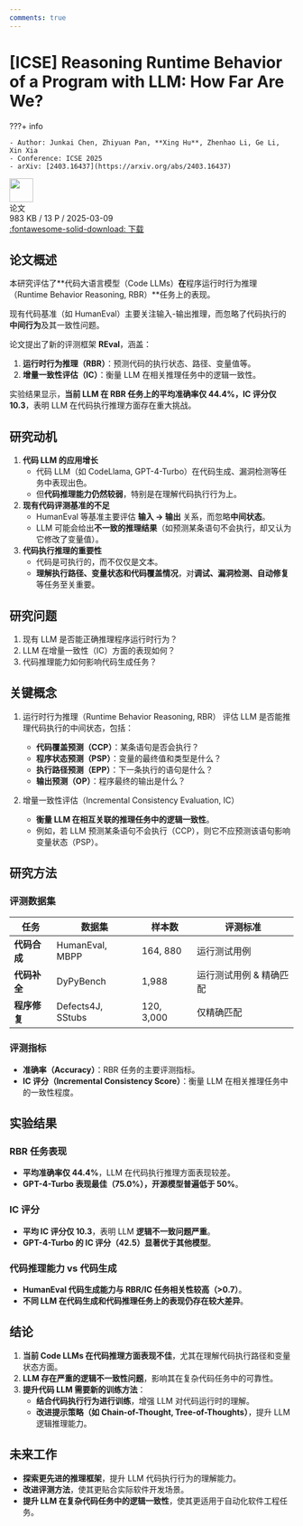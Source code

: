 ```yaml
---
comments: true
---
```


# [ICSE] Reasoning Runtime Behavior of a Program with LLM: How Far Are We?

???+ info

    - Author: Junkai Chen, Zhiyuan Pan, **Xing Hu**, Zhenhao Li, Ge Li, Xin Xia
    - Conference: ICSE 2025
    - arXiv: [2403.16437](https://arxiv.org/abs/2403.16437)

<div class="card file-block" markdown="1">
<div class="file-icon"><img src="/Note/assets/images/icons/pdf.svg" style="height: 3em;"></div>
<div class="file-body">
<div class="file-title">论文</div>
<div class="file-meta">983 KB / 13 P / 2025-03-09</div>
</div>
<a class="down-button" target="_blank" href="/Note/assets/files/science_research/arXiv_2403_16437.pdf" markdown="1">:fontawesome-solid-download: 下载</a>
</div>

## 论文概述

本研究评估了**代码大语言模型（Code LLMs）**在**程序运行时行为推理（Runtime Behavior Reasoning, RBR）**任务上的表现。

现有代码基准（如 HumanEval）主要关注输入-输出推理，而忽略了代码执行的**中间行为**及其一致性问题。

论文提出了新的评测框架 **REval**，涵盖：

1. **运行时行为推理（RBR）**：预测代码的执行状态、路径、变量值等。
2. **增量一致性评估（IC）**：衡量 LLM 在相关推理任务中的逻辑一致性。

实验结果显示，**当前 LLM 在 RBR 任务上的平均准确率仅 44.4%，IC 评分仅 10.3**，表明 LLM 在代码执行推理方面存在重大挑战。

## 研究动机

1. **代码 LLM 的应用增长**
    - 代码 LLM（如 CodeLlama, GPT-4-Turbo）在代码生成、漏洞检测等任务中表现出色。
    - 但**代码推理能力仍然较弱**，特别是在理解代码执行行为上。
2. **现有代码评测基准的不足**
    - HumanEval 等基准主要评估 **输入 $\to$ 输出** 关系，而忽略**中间状态**。
    - LLM 可能会给出**不一致的推理结果**（如预测某条语句不会执行，却又认为它修改了变量值）。
3. **代码执行推理的重要性**
    - 代码是可执行的，而不仅仅是文本。
    - **理解执行路径、变量状态和代码覆盖情况**，对**调试、漏洞检测、自动修复**等任务至关重要。

## 研究问题

1. 现有 LLM 是否能正确推理程序运行时行为？
2. LLM 在增量一致性（IC）方面的表现如何？
3. 代码推理能力如何影响代码生成任务？

## 关键概念

1. 运行时行为推理（Runtime Behavior Reasoning, RBR）
评估 LLM 是否能推理代码执行的中间状态，包括：

    - **代码覆盖预测（CCP）**：某条语句是否会执行？
    - **程序状态预测（PSP）**：变量的最终值和类型是什么？
    - **执行路径预测（EPP）**：下一条执行的语句是什么？
    - **输出预测（OP）**：程序最终的输出是什么？

2. 增量一致性评估（Incremental Consistency Evaluation, IC）

    - **衡量 LLM 在相互关联的推理任务中的逻辑一致性**。
    - 例如，若 LLM 预测某条语句不会执行（CCP），则它不应预测该语句影响变量状态（PSP）。

## 研究方法

### 评测数据集

| 任务 | 数据集 | 样本数 | 评测标准 |
|------|------|------|------|
| **代码合成** | HumanEval, MBPP | 164, 880 | 运行测试用例 |
| **代码补全** | DyPyBench | 1,988 | 运行测试用例 & 精确匹配 |
| **程序修复** | Defects4J, SStubs | 120, 3,000 | 仅精确匹配 |

### 评测指标

- **准确率（Accuracy）**：RBR 任务的主要评测指标。
- **IC 评分（Incremental Consistency Score）**：衡量 LLM 在相关推理任务中的一致性程度。

## 实验结果

### RBR 任务表现

- **平均准确率仅 44.4%**，LLM 在代码执行推理方面表现较差。
- **GPT-4-Turbo 表现最佳（75.0%），开源模型普遍低于 50%**。

### IC 评分

- **平均 IC 评分仅 10.3**，表明 LLM **逻辑不一致问题严重**。
- **GPT-4-Turbo 的 IC 评分（42.5）显著优于其他模型**。

### 代码推理能力 vs 代码生成

- **HumanEval 代码生成能力与 RBR/IC 任务相关性较高（>0.7）**。
- **不同 LLM 在代码生成和代码推理任务上的表现仍存在较大差异**。

## 结论

1. **当前 Code LLMs 在代码推理方面表现不佳**，尤其在理解代码执行路径和变量状态方面。
2. **LLM 存在严重的逻辑不一致性问题**，影响其在复杂代码任务中的可靠性。
3. **提升代码 LLM 需要新的训练方法**：
   - **结合代码执行行为进行训练**，增强 LLM 对代码运行时的理解。
   - **改进提示策略（如 Chain-of-Thought, Tree-of-Thoughts）**，提升 LLM 逻辑推理能力。

## 未来工作

- **探索更先进的推理框架**，提升 LLM 代码执行行为的理解能力。
- **改进评测方法**，使其更贴合实际软件开发场景。
- **提升 LLM 在复杂代码任务中的逻辑一致性**，使其更适用于自动化软件工程任务。
